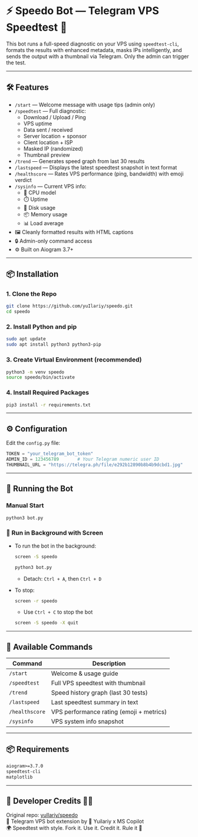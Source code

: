 # ⚡ Speedo Bot — Telegram VPS Speedtest 📡

This bot runs a full-speed diagnostic on your VPS using `speedtest-cli`, formats the results with enhanced metadata, masks IPs intelligently, and sends the output with a thumbnail via Telegram. Only the admin can trigger the test.

---

## 🛠️ Features

- `/start` — Welcome message with usage tips (admin only)
- `/speedtest` — Full diagnostic:
  - Download / Upload / Ping
  - VPS uptime
  - Data sent / received
  - Server location + sponsor
  - Client location + ISP
  - Masked IP (randomized)
  - Thumbnail preview
- `/trend` — Generates speed graph from last 30 results
- `/lastspeed` — Displays the latest speedtest snapshot in text format
- `/healthscore` — Rates VPS performance (ping, bandwidth) with emoji verdict
- `/sysinfo` — Current VPS info:
  - 🧠 CPU model
  - ⏱️ Uptime
  - 💾 Disk usage
  - 📦 Memory usage
  - 📊 Load average
- 🖼️ Cleanly formatted results with HTML captions
- 🔒 Admin-only command access
- ⚙️ Built on Aiogram 3.7+

---

## 📦 Installation

### 1. Clone the Repo

```bash
git clone https://github.com/yuIlariy/speedo.git
cd speedo
```

### 2. Install Python and pip

```bash
sudo apt update
sudo apt install python3 python3-pip
```

### 3. Create Virtual Environment (recommended)

```bash
python3 -m venv speedo
source speedo/bin/activate
```

### 4. Install Required Packages

```bash
pip3 install -r requirements.txt
```

---

## ⚙️ Configuration

Edit the `config.py` file:

```python
TOKEN = "your_telegram_bot_token"
ADMIN_ID = 123456789       # Your Telegram numeric user ID
THUMBNAIL_URL = "https://telegra.ph/file/e292b12890b8b4b9dcbd1.jpg"
```

---

## 🚀 Running the Bot

### Manual Start

```bash
python3 bot.py
```

### 🧠 Run in Background with Screen

- To run the bot in the background:
  ```bash
  screen -S speedo
  ```
  ```bash
  python3 bot.py
  ```
  - Detach: `Ctrl + A`, then `Ctrl + D`

- To stop:
  ```bash
  screen -r speedo
  ```
  - Use `Ctrl + C` to stop the bot
  ```bash
  screen -S speedo -X quit
  ```

---

## 🧪 Available Commands

| Command         | Description                                 |
|-----------------|---------------------------------------------|
| `/start`        | Welcome & usage guide                       |
| `/speedtest`    | Full VPS speedtest with thumbnail           |
| `/trend`        | Speed history graph (last 30 tests)         |
| `/lastspeed`    | Last speedtest summary in text              |
| `/healthscore`  | VPS performance rating (emoji + metrics)    |
| `/sysinfo`      | VPS system info snapshot                    |

---

## 📦 Requirements

```txt
aiogram>=3.7.0
speedtest-cli
matplotlib
```

---

## 📎 Developer Credits 🤩🚨

Original repo: [yuIlariy/speedo](https://github.com/yuIlariy/speedo)  
🍥 Telegram VPS bot extension by 🧠 Yuilariy x MS Copilot  
🌍 Speedtest with style. Fork it. Use it. Credit it. Rule it 👑
